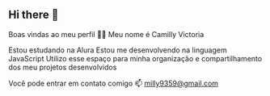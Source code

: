 ## Hi there 👋
Boas vindas ao meu perfil 💙💙
Meu nome é Camilly Victoria

Estou estudando na Alura
Estou me desenvolvendo na linguagem JavaScript
Utilizo esse espaço para minha organização e compartilhamento dos meu projetos desenvolvidos

Você pode entrar em contato comigo 📫
milly9359@gmail.com
<!--
**Milly-b/Milly-b** is a ✨ _special_ ✨ repository because its `README.md` (this file) appears on your GitHub profile.

Here are some ideas to get you started:

- 🔭 I’m currently working on ...
- 🌱 I’m currently learning ...
- 👯 I’m looking to collaborate on ...
- 🤔 I’m looking for help with ...
- 💬 Ask me about ...
- 📫 How to reach me: ...
- 😄 Pronouns: ...
- ⚡ Fun fact: ...
-->
